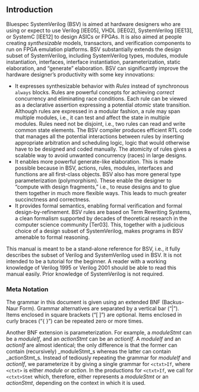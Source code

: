 ## Introduction

Bluespec SystemVerilog (BSV) is aimed at hardware designers who are using or expect to use Verilog
[IEE05], VHDL [IEE02], SystemVerilog [IEE13], or SystemC [IEE12] to design ASICs or FPGAs. It
is also aimed at people creating _synthesizable_ models, transactors, and verification components to
run on FPGA emulation platforms. BSV substantially extends the design subset of SystemVerilog,
including SystemVerilog types, modules, module instantiation, interfaces, interface instantiation,
parameterization, static elaboration, and “generate” elaboration. BSV can significantly improve the
hardware designer’s productivity with some key innovations:

- It expresses synthesizable behavior with _Rules_ instead of synchronous `always` blocks. Rules
    are powerful concepts for achieving _correct_ concurrency and eliminating race conditions. Each
    rule can be viewed as a declarative assertion expressing a potential _atomic_ state transition.
    Although rules are expressed in a modular fashion, a rule may span multiple modules, i.e., it
    can test and affect the state in multiple modules. Rules need not be disjoint, i.e., two rules
    can read and write common state elements. The BSV compiler produces efficient RTL code
    that manages all the potential interactions between rules by inserting appropriate arbitration
    and scheduling logic, logic that would otherwise have to be designed and coded manually. The
    atomicity of rules gives a scalable way to avoid unwanted concurrency (races) in large designs.
- It enables more powerful generate-like elaboration. This is made possible because in BSV,
    actions, rules, modules, interfaces and functions are all first-class objects. BSV also has more
    general type parameterization (polymorphism). These enable the designer to “compute with
    design fragments,” i.e., to reuse designs and to glue them together in much more flexible ways.
    This leads to much greater succinctness and correctness.
- It provides formal semantics, enabling formal verification and formal design-by-refinement.
    BSV rules are based on Term Rewriting Systems, a clean formalism supported by decades
    of theoretical research in the computer science community [Ter03]. This, together with a
    judicious choice of a design subset of SystemVerilog, makes programs in BSV amenable to
    formal reasoning.

This manual is meant to be a stand-alone reference for BSV, i.e., it fully describes the subset of
Verilog and SystemVerilog used in BSV. It is not intended to be a tutorial for the beginner. A reader
with a working knowledge of Verilog 1995 or Verilog 2001 should be able to read this manual easily.
Prior knowledge of SystemVerilog is not required.


### Meta Notation 

The grammar in this document is given using an extended BNF (Backus-Naur Form). Grammar alternatives
are separated by a vertical bar (“|”). Items enclosed in square brackets (“[ ]”) are optional. Items 
enclosed in curly braces (“{ }”) can be repeated zero or more times. 

Another BNF extension is parameterization. For example, a _moduleStmt_ can be a _moduleIf_, and an
_actionStmt_ can be an _actionIf_. A _moduleIf_ and an _actionIf_ are almost identical; the only 
difference is that the former can contain (recursively) _moduleStmt_s whereas the latter can contain
_actionStmt_s. Instead of tediously repeating the grammar for _moduleIf_ and _actionIf_, we parameterize
it by giving a single grammar for `<ctxt>If`, where `<ctxt>` is either _module_ or _action_. In the
productions for `<ctxt>If`, we call for `<ctxt>Stmt` which, therefore, either represents a _moduleStmt_
or an _actionStmt_, depending on the context in which it is used. 
